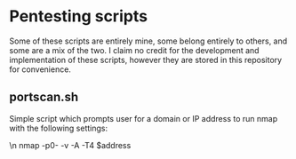 # Pentesting scripts
Some of these scripts are entirely mine, some belong entirely to others, and some are a mix of the two. I claim no credit for the development and implementation of these scripts, however they are stored in this repository for convenience.


## portscan.sh
Simple script which prompts user for a domain or IP address to run nmap with the following settings:

\n nmap -p0- -v -A -T4 $address
